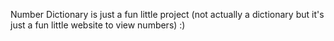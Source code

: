 Number Dictionary is just a fun little project (not actually a dictionary but it's just a fun little website to view numbers) :)
